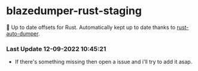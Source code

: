 # blazedumper-rust-staging

🚀 Up to date offsets for Rust. Automatically kept up to date thanks to [rust-auto-dumper](https://github.com/Akandesh/rust-auto-dumper).


### Last Update 12-09-2022 10:45:21
- If there's something missing then open a issue and i'll try to add it asap.